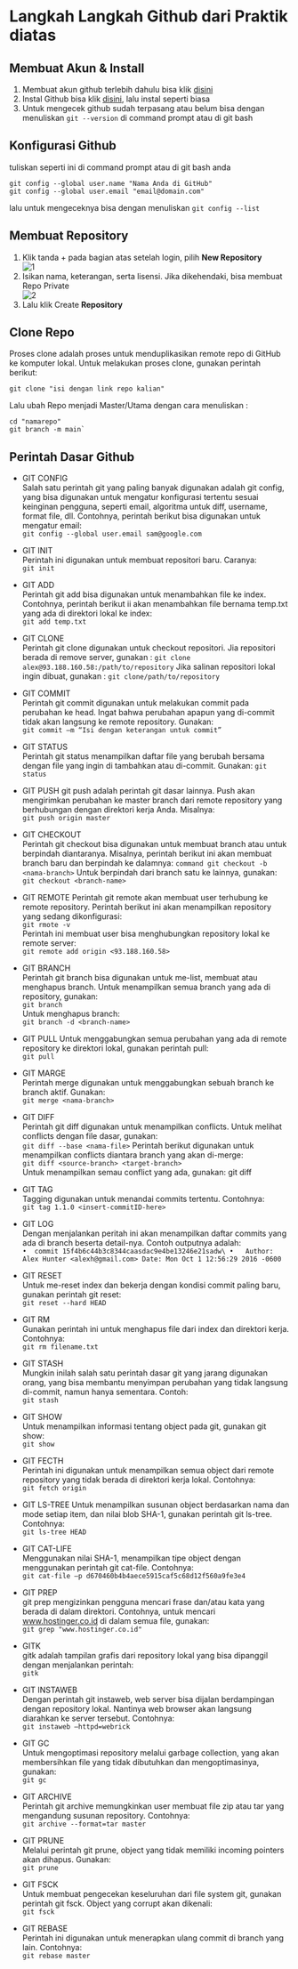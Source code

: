 # Langkah Langkah Github dari Praktik diatas

## Membuat Akun & Install
1. Membuat akun github terlebih dahulu bisa klik [disini](https://www.google.com/url?sa=t&rct=j&q=&esrc=s&source=web&cd=&cad=rja&uact=8&ved=2ahUKEwj7hZaIu63zAhXE8HMBHZEgChUQFnoECAsQAQ&url=https%3A%2F%2Fgithub.com%2Fsignup&usg=AOvVaw0a6qEmIZVdziwPUb-hFApr)
2. Instal Github bisa klik [disini](https://git-scm.com/downloads), lalu instal seperti biasa
3. Untuk mengecek github sudah terpasang atau belum bisa dengan menuliskan `git --version` di command prompt atau di git bash

## Konfigurasi Github
tuliskan seperti ini di command prompt atau di git bash anda

```
git config --global user.name "Nama Anda di GitHub"
git config --global user.email "email@domain.com"
```

lalu untuk mengeceknya bisa dengan menuliskan    `git config --list`

## Membuat Repository
1. Klik tanda + pada bagian atas setelah login, pilih **New Repository**\
![1](/img/1.png)
2. Isikan nama, keterangan, serta lisensi. Jika dikehendaki, bisa membuat Repo Private\
![2](/img/1.2.png)
3. Lalu klik Create **Repository**

## Clone Repo
Proses clone adalah proses untuk menduplikasikan remote repo di GitHub ke komputer lokal. Untuk melakukan proses clone, gunakan perintah berikut:

`git clone "isi dengan link repo kalian"`

Lalu ubah Repo menjadi Master/Utama dengan cara menuliskan :
```
cd "namarepo"
git branch -m main`
```
## Perintah Dasar Github
* GIT CONFIG\
Salah satu perintah git yang paling banyak digunakan adalah git config, yang bisa digunakan untuk mengatur konfigurasi tertentu sesuai keinginan pengguna, seperti email, algoritma untuk diff, username, format file, dll. Contohnya, perintah berikut bisa digunakan untuk mengatur email:\
`git config --global user.email sam@google.com`

* GIT INIT\
Perintah ini digunakan untuk membuat repositori baru. Caranya:\
`git init`

* GIT ADD\
Perintah git add bisa digunakan untuk menambahkan file ke index. Contohnya, perintah berikut ii akan menambahkan file bernama temp.txt yang ada di direktori lokal ke index:\
`git add temp.txt`

* GIT CLONE\
Perintah git clone digunakan untuk checkout repositori. Jia repositori berada di remove server, gunakan : `git clone alex@93.188.160.58:/path/to/repository`
Jika salinan repositori lokal ingin dibuat, gunakan : `git clone/path/to/repository` 

* GIT COMMIT\
Perintah git commit digunakan untuk melakukan commit pada perubahan ke head. Ingat bahwa perubahan apapun yang di-commit tidak akan langsung ke remote repository. Gunakan:\
`git commit –m “Isi dengan keterangan untuk commit”`

* GIT STATUS\
Perintah git status menampilkan daftar file yang berubah bersama dengan file yang ingin di tambahkan atau di-commit. Gunakan: `git status`

* GIT PUSH
git push adalah perintah git dasar lainnya. Push akan mengirimkan perubahan ke master branch dari remote repository yang berhubungan dengan direktori kerja Anda. Misalnya:\
`git push origin master`

* GIT CHECKOUT\
Perintah git checkout bisa digunakan untuk membuat branch atau untuk berpindah diantaranya. Misalnya, perintah berikut ini akan membuat branch baru dan berpindah ke dalamnya: `command git checkout -b <nama-branch>`
Untuk berpindah dari branch satu ke lainnya, gunakan: \
`git checkout <branch-name>`

* GIT REMOTE
Perintah git remote akan membuat user terhubung ke remote repository. Perintah berikut ini akan menampilkan repository yang sedang dikonfigurasi:\
`git rmote -v` \
Perintah ini membuat user bisa menghubungkan repository lokal ke remote server:\
`git remote add origin <93.188.160.58>`

* GIT BRANCH\
Perintah git branch bisa digunakan untuk me-list, membuat atau menghapus branch. Untuk menampilkan semua branch yang ada di repository, gunakan:\
`git branch` \
Untuk menghapus branch: \
`git branch -d <branch-name>`

* GIT PULL
Untuk menggabungkan semua perubahan yang ada di remote repository ke direktori lokal, gunakan perintah pull: \
`git pull`

* GIT MARGE\
Perintah merge digunakan untuk menggabungkan sebuah branch ke branch aktif. Gunakan:\
`git merge <nama-branch>`

* GIT DIFF\
Perintah git diff digunakan untuk menampilkan conflicts. Untuk melihat conflicts dengan file dasar, gunakan:\
`git diff --base <nama-file>`
Perintah berikut digunakan untuk menampilkan conflicts diantara branch yang akan di-merge:\
`git diff <source-branch> <target-branch>`\
Untuk menampilkan semau conflict yang ada, gunakan:
git diff
* GIT TAG \
Tagging digunakan untuk menandai commits tertentu. Contohnya: \
`git tag 1.1.0 <insert-commitID-here>`

* GIT LOG\
Dengan menjalankan peritah ini akan menampilkan daftar commits yang ada di branch beserta detail-nya. Contoh outputnya adalah:\
`•	commit 15f4b6c44b3c8344caasdac9e4be13246e21sadw\
•	Author: Alex Hunter <alexh@gmail.com>
Date: Mon Oct 1 12:56:29 2016 -0600`
* GIT RESET\
Untuk me-reset index dan bekerja dengan kondisi commit paling baru, gunakan perintah git reset:\
`git reset --hard HEAD`

* GIT RM\
Gunakan perintah ini untuk menghapus file dari index dan direktori kerja. Contohnya:\
`git rm filename.txt`

* GIT STASH\
Mungkin inilah salah satu perintah dasar git yang jarang digunakan orang, yang bisa membantu menyimpan perubahan yang tidak langsung di-commit, namun hanya sementara. Contoh:\
`git stash`

* GIT SHOW\
Untuk menampilkan informasi tentang object pada git, gunakan git show:\
`git show`

* GIT FECTH\
Perintah ini digunakan untuk menampilkan semua object dari remote repository yang tidak berada di direktori kerja lokal. Contohnya:\
`git fetch origin`

* GIT LS-TREE
Untuk menampilkan susunan object berdasarkan nama dan mode setiap item, dan nilai blob SHA-1, gunakan perintah git ls-tree. Contohnya:\
`git ls-tree HEAD`

* GIT CAT-LIFE\
Menggunakan nilai SHA-1, menampilkan tipe object dengan menggunakan perintah git cat-file. Contohnya:\
`git cat-file –p d670460b4b4aece5915caf5c68d12f560a9fe3e4`

* GIT PREP\
git prep mengizinkan pengguna mencari frase dan/atau kata yang berada di dalam direktori. Contohnya, untuk mencari www.hostinger.co.id di dalam semua file, gunakan:\
`git grep "www.hostinger.co.id"`

* GITK\
gitk adalah tampilan grafis dari repository lokal yang bisa dipanggil dengan menjalankan perintah:\
`gitk`

* GIT INSTAWEB\
Dengan perintah git instaweb, web server bisa dijalan berdampingan dengan repository lokal. Nantinya web browser akan langsung diarahkan ke server tersebut. Contohnya:\
`git instaweb –httpd=webrick`

* GIT GC\
Untuk mengoptimasi repository melalui garbage collection, yang akan membersihkan file yang tidak dibutuhkan dan mengoptimasinya, gunakan:\
`git gc`

* GIT ARCHIVE\
Perintah git archive memungkinkan user membuat file zip atau tar yang mengandung susunan repository. Contohnya:\
`git archive --format=tar master`

* GIT PRUNE\
Melalui perintah git prune, object yang tidak memiliki incoming pointers akan dihapus. Gunakan:\
`git prune`

* GIT FSCK\
Untuk membuat pengecekan keseluruhan dari file system git, gunakan perintah git fsck. Object yang corrupt akan dikenali:\
`git fsck`

* GIT REBASE\
Perintah ini digunakan untuk menerapkan ulang commit di branch yang lain. Contohnya:\
`git rebase master`